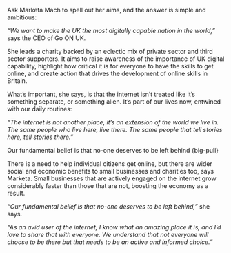 Ask Marketa Mach to spell out her aims, and the answer is simple and ambitious: 

*“We want to make the UK the most digitally capable nation in the world,”* says the CEO of Go ON UK.

She leads a charity backed by an eclectic mix of private sector and third sector supporters. It aims to raise awareness of the importance of UK digital capability, highlight how critical it is for everyone to have the skills to get online, and create action that drives the development of online skills in Britain. 

What’s important, she says, is that the internet isn’t treated like it’s something separate, or something alien. It’s part of our lives now, entwined with our daily routines:

*“The internet is not another place, it’s an extension of the world we live in. The same people who live here, live there. The same people that tell stories here, tell stories there.”*

Our fundamental belief is that no-one deserves to be left behind
{big-pull}

There is a need to help individual citizens get online, but there are wider social and economic benefits to small businesses and charities too, says Marketa. Small businesses that are actively engaged on the internet grow considerably faster than those that are not, boosting the economy as a result.

*“Our fundamental belief is that no-one deserves to be left behind,”* she says.

*“As an avid user of the internet, I know what an amazing place it is, and I’d love to share that with everyone. We understand that not everyone will choose to be there but that needs to be an active and informed choice.”*